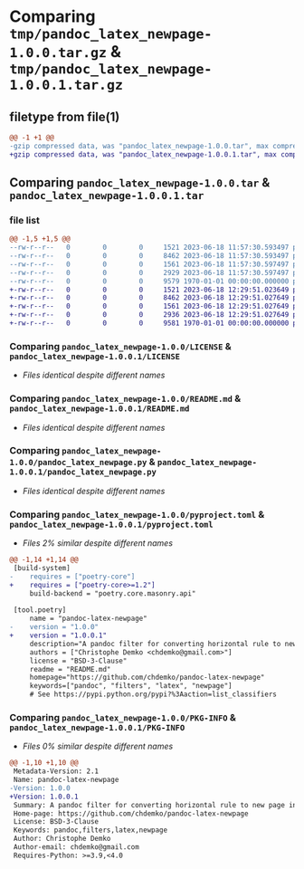 # Comparing `tmp/pandoc_latex_newpage-1.0.0.tar.gz` & `tmp/pandoc_latex_newpage-1.0.0.1.tar.gz`

## filetype from file(1)

```diff
@@ -1 +1 @@
-gzip compressed data, was "pandoc_latex_newpage-1.0.0.tar", max compression
+gzip compressed data, was "pandoc_latex_newpage-1.0.0.1.tar", max compression
```

## Comparing `pandoc_latex_newpage-1.0.0.tar` & `pandoc_latex_newpage-1.0.0.1.tar`

### file list

```diff
@@ -1,5 +1,5 @@
--rw-r--r--   0        0        0     1521 2023-06-18 11:57:30.593497 pandoc_latex_newpage-1.0.0/LICENSE
--rw-r--r--   0        0        0     8462 2023-06-18 11:57:30.593497 pandoc_latex_newpage-1.0.0/README.md
--rw-r--r--   0        0        0     1561 2023-06-18 11:57:30.597497 pandoc_latex_newpage-1.0.0/pandoc_latex_newpage.py
--rw-r--r--   0        0        0     2929 2023-06-18 11:57:30.597497 pandoc_latex_newpage-1.0.0/pyproject.toml
--rw-r--r--   0        0        0     9579 1970-01-01 00:00:00.000000 pandoc_latex_newpage-1.0.0/PKG-INFO
+-rw-r--r--   0        0        0     1521 2023-06-18 12:29:51.023649 pandoc_latex_newpage-1.0.0.1/LICENSE
+-rw-r--r--   0        0        0     8462 2023-06-18 12:29:51.027649 pandoc_latex_newpage-1.0.0.1/README.md
+-rw-r--r--   0        0        0     1561 2023-06-18 12:29:51.027649 pandoc_latex_newpage-1.0.0.1/pandoc_latex_newpage.py
+-rw-r--r--   0        0        0     2936 2023-06-18 12:29:51.027649 pandoc_latex_newpage-1.0.0.1/pyproject.toml
+-rw-r--r--   0        0        0     9581 1970-01-01 00:00:00.000000 pandoc_latex_newpage-1.0.0.1/PKG-INFO
```

### Comparing `pandoc_latex_newpage-1.0.0/LICENSE` & `pandoc_latex_newpage-1.0.0.1/LICENSE`

 * *Files identical despite different names*

### Comparing `pandoc_latex_newpage-1.0.0/README.md` & `pandoc_latex_newpage-1.0.0.1/README.md`

 * *Files identical despite different names*

### Comparing `pandoc_latex_newpage-1.0.0/pandoc_latex_newpage.py` & `pandoc_latex_newpage-1.0.0.1/pandoc_latex_newpage.py`

 * *Files identical despite different names*

### Comparing `pandoc_latex_newpage-1.0.0/pyproject.toml` & `pandoc_latex_newpage-1.0.0.1/pyproject.toml`

 * *Files 2% similar despite different names*

```diff
@@ -1,14 +1,14 @@
 [build-system]
-    requires = ["poetry-core"]
+    requires = ["poetry-core>=1.2"]
     build-backend = "poetry.core.masonry.api"
 
 [tool.poetry]
     name = "pandoc-latex-newpage"
-    version = "1.0.0"
+    version = "1.0.0.1"
     description="A pandoc filter for converting horizontal rule to new page in LaTeX"
     authors = ["Christophe Demko <chdemko@gmail.com>"]
     license = "BSD-3-Clause"
     readme = "README.md"
     homepage="https://github.com/chdemko/pandoc-latex-newpage"
     keywords=["pandoc", "filters", "latex", "newpage"]
     # See https://pypi.python.org/pypi?%3Aaction=list_classifiers
```

### Comparing `pandoc_latex_newpage-1.0.0/PKG-INFO` & `pandoc_latex_newpage-1.0.0.1/PKG-INFO`

 * *Files 0% similar despite different names*

```diff
@@ -1,10 +1,10 @@
 Metadata-Version: 2.1
 Name: pandoc-latex-newpage
-Version: 1.0.0
+Version: 1.0.0.1
 Summary: A pandoc filter for converting horizontal rule to new page in LaTeX
 Home-page: https://github.com/chdemko/pandoc-latex-newpage
 License: BSD-3-Clause
 Keywords: pandoc,filters,latex,newpage
 Author: Christophe Demko
 Author-email: chdemko@gmail.com
 Requires-Python: >=3.9,<4.0
```

